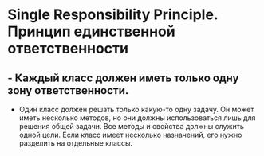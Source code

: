 # Single Responsibility Principle. Принцип единственной ответственности
## - Каждый класс должен иметь только одну зону ответственности.
  
  * Один класс должен решать только какую-то одну задачу. Он может иметь несколько методов, но они должны использоваться лишь для решения общей задачи. Все методы и свойства должны служить одной цели. Если класс имеет несколько назначений, его нужно разделить на отдельные классы.